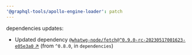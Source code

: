 ```yaml
---
'@graphql-tools/apollo-engine-loader': patch
---
```

dependencies updates:
  - Updated dependency [`@whatwg-node/fetch@^0.9.0-rc-20230517001623-e05e3a0` ↗︎](https://www.npmjs.com/package/@whatwg-node/fetch/v/0.9.0) (from `^0.8.0`, in `dependencies`)
